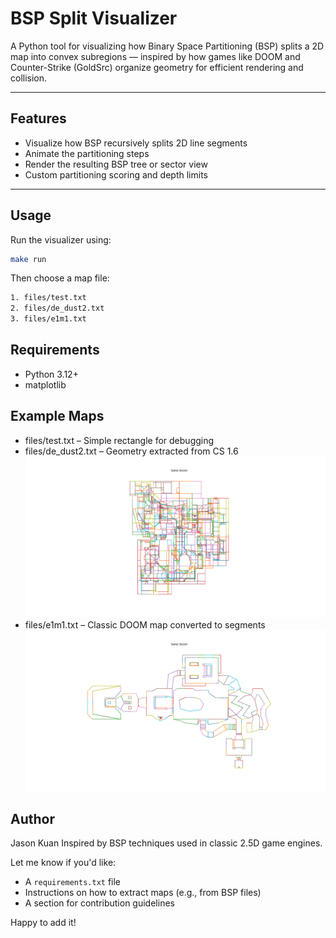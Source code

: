 # BSP Split Visualizer

A Python tool for visualizing how Binary Space Partitioning (BSP) splits a 2D map into convex subregions — inspired by how games like DOOM and Counter-Strike (GoldSrc) organize geometry for efficient rendering and collision.

---

## Features

- Visualize how BSP recursively splits 2D line segments
- Animate the partitioning steps
- Render the resulting BSP tree or sector view
- Custom partitioning scoring and depth limits

---

## Usage

Run the visualizer using:

```bash
make run
```

Then choose a map file:

```bash
1. files/test.txt
2. files/de_dust2.txt
3. files/e1m1.txt
```

## Requirements

- Python 3.12+
- matplotlib

## Example Maps

- files/test.txt – Simple rectangle for debugging
- files/de_dust2.txt – Geometry extracted from CS 1.6
  ![same sector from de_dust2](imgs/de_dust2.png)
- files/e1m1.txt – Classic DOOM map converted to segments
  ![same sector from e1m1](imgs/e1m1.png)

## Author

Jason Kuan
Inspired by BSP techniques used in classic 2.5D game engines.

Let me know if you'd like:

- A `requirements.txt` file
- Instructions on how to extract maps (e.g., from BSP files)
- A section for contribution guidelines

Happy to add it!
